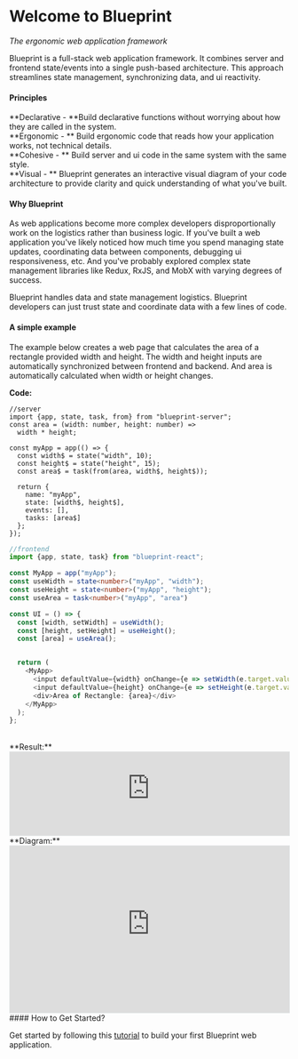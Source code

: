 # Welcome to Blueprint
*The ergonomic web application framework*

Blueprint is a full-stack web application framework. It combines server and frontend state/events into a single push-based architecture. This approach streamlines state management, synchronizing data, and ui reactivity. 

#### Principles 

**Declarative - **Build declarative functions without worrying about how they are called in the system.<br/>
**Ergonomic - ** Build ergonomic code that reads how your application works, not technical details.<br/>
**Cohesive - ** Build server and ui code in the same system with the same style.<br/>
**Visual - ** Blueprint generates an interactive visual diagram of your code architecture to provide clarity and quick understanding of what you've built.

#### Why Blueprint

As web applications become more complex developers disproportionally work on the logistics rather than business logic. If you've built a web application you've likely noticed how much time you spend managing state updates, coordinating data between components, debugging ui responsiveness, etc. And you've probably explored complex state management libraries like Redux, RxJS, and MobX with varying degrees of success.

Blueprint handles data and state management logistics. Blueprint developers can just trust state and coordinate data with a few lines of code.

#### A simple example

The example below creates a web page that calculates the area of a rectangle provided width and height. The width and height inputs are automatically synchronized between frontend and backend. And area is automatically calculated when width or height changes.

**Code:**

```
//server
import {app, state, task, from} from "blueprint-server";
const area = (width: number, height: number) =>
  width * height;

const myApp = app(() => {
  const width$ = state("width", 10);
  const height$ = state("height", 15);
  const area$ = task(from(area, width$, height$));

  return {
    name: "myApp",
    state: [width$, height$],
    events: [],
    tasks: [area$]
  };
});
```

```typescript
//frontend
import {app, state, task} from "blueprint-react";

const MyApp = app("myApp");
const useWidth = state<number>("myApp", "width");
const useHeight = state<number>("myApp", "height");
const useArea = task<number>("myApp", "area")

const UI = () => {
  const [width, setWidth] = useWidth();
  const [height, setHeight] = useHeight();
  const [area] = useArea();


  return (
    <MyApp>
      <input defaultValue={width} onChange={e => setWidth(e.target.value)} />
      <input defaultValue={height} onChange={e => setHeight(e.target.value)} />
      <div>Area of Rectangle: {area}</div>
    </MyApp>
  );
};
```
<br />
**Result:**
<iframe src="https://rectangle-ui-7y67ff2sba-uc.a.run.app/myApp" frameBorder=0 style="background-color:#f8f8f8;border:1px solid #e1e4e5;width:100%;"></iframe>
<br />
**Diagram:**
<iframe src="https://rectangle-ui-7y67ff2sba-uc.a.run.app/__blueprint__?sheet=myApp" frameBorder=0 width="100%" height="300px" style="background-color:#f8f8f8;border:1px solid #e1e4e5;width:100%;"></iframe>
<br />
#### How to Get Started?

Get started by following this [tutorial](./gettingStarted.md) to build your first Blueprint web application.